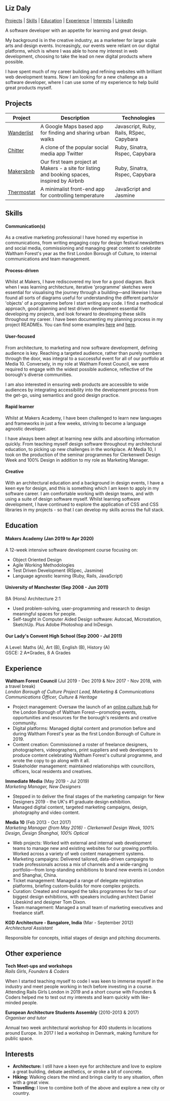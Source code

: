 ## Liz Daly

[Projects](#projects) | [Skills](#skills) | [Education](#education) | [Experience](#experience) | [Interests](#interests) | [LinkedIn](https://www.linkedin.com/in/lookupdaily/)

A software developer with an appetite for learning and great design. 

My background is in the creative industry, as a marketeer for large scale arts and design events. Increasingly, our events were reliant on our digital platforms, which is where I was able to hone my interest in web development, choosing to take the lead on new digital products where possible.

I have spent much of my career building and refining websites with brilliant web development teams. Now I am looking for a new challenge as a software developer, where I can use some of my experience to help build great products myself. 

## Projects

|Project   |Description                                                |Technologies                            |
|----------|-----------------------------------------------------------|----------------------------------------|
|[Wanderlist](https://github.com/lookupdaily/Wanderlist)|A Google Maps based app for finding and sharing urban walks|Javascript, Ruby, Rails, RSpec, Capybara|
|[Chitter](https://github.com/lookupdaily/chitter-challenge)|A clone of the popular social media app Twitter            |Ruby, Sinatra, Rspec, Capybara          |
|[Makersbnb](https://github.com/davmcgregor/Makersbnb)|Our first team project at Makers - a site for listing and booking spaces, inspired by Airbnb |Ruby, Sinatra, Rspec, Capybara|
|[Thermostat](https://github.com/lookupdaily/thermostat)|A minimalist front-end app for controlling temperature     |JavaScript and Jasmine                  | 


## Skills

#### Communication(s)

As a creative marketing professional I have honed my expertise in communications, from writing engaging copy for design festival newsletters and social media, commissioning and managing great content to celebrate Waltham Forest's year as the first London Borough of Culture, to internal communications and team management.

#### Process-driven

Whilst at Makers, I have rediscovered my love for a good diagram. Back when I was learning architecture, iterative 'programme' sketches were essential for visualising the journey through a building—and likewise I have found all sorts of diagrams useful for understanding the different parts/or 'objects' of a programme before I start writing any code. I find a methodical approach, good planning and test driven development essential for developing my projects, and look forward to developing these skills throughout my career.
I have been documenting my planning process in my project READMEs. You can find some examples [here](https://github.com/lookupdaily/bank-tech-test) and [here](https://github.com/lookupdaily/chitter-challenge). 

#### User-focused

From architecture, to marketing and now software development, defining audience is key. Reaching a targeted audience, rather than purely numbers through the door, was integral to a successful event for all of our portfolio at Media 10. Conversely, in my role at Waltham Forest Council, we were required to engage with the widest possible audience, reflective of the borough's diverse communities. 

I am also interested in ensuring web products are accessible to wide audiences by integrating accessibility into the development process from the get-go, using semantics and good design practice. 

#### Rapid learner

Whilst at Makers Academy, I have been challenged to learn new languages and frameworks in just a few weeks, striving to become a language agnostic developer.

I have always been adept at learning new skills and absorbing information quickly. From teaching myself design software throughout my architectural education, to picking up new challenges in the workplace. At Media 10, I took on the production of the seminar programmes for Clerkenwell Design Week and 100% Design in addition to my role as Marketing Manager. 

#### Creative

With an architectural education and a background in design events, I have a keen eye for design, and this is something which I am keen to apply in my software career. I am comfortable working with design teams, and with using a suite of design software myself. Whilst learning software development, I have continued to explore the application of CSS and CSS libraries in my projects - so that I can develop my skills across the full stack. 

## Education

#### Makers Academy (Jan 2019 to Apr 2020)

A 12-week intensive software development course focusing on:

- Object Oriented Design
- Agile Working Methodologies  
- Test Driven Development (RSpec, Jasmine)
- Language agnostic learning (Ruby, Rails, JavaScript)

#### University of Manchester (Sep 2008 - Jun 2011)

BA (Hons) Architecture 2:1

- Used problem-solving, user-programming and research to design meaningful spaces for people.
- Self-taught in Computer Aided Design software: Autocad, Microstation, SketchUp. Plus Adobe Photoshop and InDesign.

#### Our Lady's Convent High School (Sep 2000 - Jul 2011)

A Level:
Maths (A), Art (B), English (B), History (A) \
GSCE:
2 A*Grades, 8 A Grades

## Experience

**Waltham Forest Council** (Jul 2019 - Dec 2019 & Nov 2017 - Nov 2018, with a travel break)    
*London Borough of Culture Project Lead, Marketing & Communications* \
*Communications Officer, Culture & Heritage*  
- Project management: Oversaw the launch of an [online culture hub](https://wfculture.co.uk/) for the London Borough of Waltham Forest—promoting events, opportunities and resources for the borough's residents and creative community.
- Digital platforms: Managed digital content and promotion before and during Waltham Forest's year as the first London Borough of Culture in 2019. 
- Content creation: Commissioned a roster of freelance designers, photographers, videographers, print suppliers and web developers to produce content celebrating Waltham Forest's cultural programme, and wrote the copy to go along with it all.
- Stakeholder management: maintained relationships with councillors, officers, local residents and creatives.

**Immediate Media** (May 2019 - Jul 2019)   
*Marketing Manager, New Designers*  
- Stepped in to deliver the final stages of the marketing campaign for New Designers 2019 - the UK's #1 graduate design exhibition.
- Managed digital content, targeted marketing campaigns, design, photography and video content.

**Media 10** (Feb 2013 - Oct 2017) \
*Marketing Manager (from May 2016) - Clerkenwell Design Week, 100% Design, Design Shanghai, 100% Optical*

- Web projects: Worked with external and internal web development teams to manage new and existing websites for our growing portfolio. Worked across a variety of web content management systems.
- Marketing campaigns: Delivered tailored, data-driven campaigns to trade professionals across a mix of channels and a wide-ranging portfolio—from long-standing exhibitions to brand new events in London and Shanghai, China.
- Ticket management: Managed a range of delegate registration platforms, briefing custom-builds for more complex projects.
- Curation: Created and managed the talks programmes for two of our biggest design exhibitions, with speakers including architect Daniel Libeskind and designer Tom Dixon.
- Team management: Managed a small team of marketing executives and freelance staff.

**KGD Architecture - Bangalore, India** (Mar - September 2012) \
*Architectural Assistant*

Responsible for concepts, initial stages of design and pitching documents.

## Other experience

**Tech Meet-ups and workshops** \
*Rails Girls*, *Founders & Coders*

When I started teaching myself to code I was keen to immerse myself in the industry and meet people working in tech before investing in a course. Attending Rails Girls London in 2019 and a short course with Founders & Coders helped me to test out my interests and learn quickly with like-minded people. 

**European Architecture Students Assembly** (2010-2013 & 2017) \
*Organiser and tutor*

Annual two week architectural workshop for 400 students in locations around Europe. In 2017 I led a workshop in Denmark, making furniture for public space.


## Interests

- **Architecture:** I still have a keen eye for architecture and love to explore a great building, debate aesthetics, or stroke a bit of concrete.
- **Hiking:** Walking clears the mind and brings clarity to any situation, often with a great view.
- **Travelling:** I love to combine both of the above and explore a new city or country. 